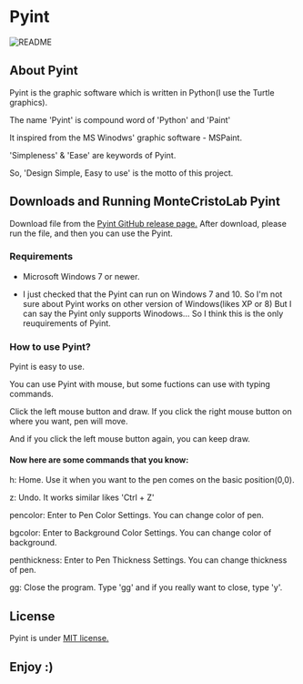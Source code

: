 # Pyint

![README](https://user-images.githubusercontent.com/87603390/128011063-5d0be55c-f51d-419d-9779-92bae29c58e4.PNG)


## About Pyint

Pyint is the graphic software which is written in Python(I use the Turtle graphics).

The name 'Pyint' is compound word of 'Python' and 'Paint'

It inspired from the MS Winodws' graphic software - MSPaint.

'Simpleness' & 'Ease' are keywords of Pyint.

So, 'Design Simple, Easy to use' is the motto of this project.

## Downloads and Running MonteCristoLab Pyint

Download file from the [Pyint GitHub release page.](https://github.com/Johndoe0153/Pyint/releases)
After download, please run the file, and then you can use the Pyint.

### Requirements

- Microsoft Windows 7 or newer.
 
 - I just checked that the Pyint can run on Windows 7 and 10. So I'm not sure about Pyint works on other version of Windows(likes XP or 8)
  But I can say the Pyint only supports Winodows... So I think this is the only reuquirements of Pyint.

### How to use Pyint?

Pyint is easy to use.

You can use Pyint with mouse, but some fuctions can use with typing commands.

Click the left mouse button and draw. If you click the right mouse button on where you want, pen will move.

And if you click the left mouse button again, you can keep draw.

#### Now here are some commands that you know:

h: Home. Use it when you want to the pen comes on the basic position(0,0).

z: Undo. It works similar likes 'Ctrl + Z'

pencolor: Enter to Pen Color Settings. You can change color of pen.

bgcolor: Enter to Background Color Settings. You can change color of background.

penthickness: Enter to Pen Thickness Settings. You can change thickness of pen.

gg: Close the program. Type 'gg' and if you really want to close, type 'y'.

## License

Pyint is under [MIT license.](https://github.com/Johndoe0153/Pyint/blob/master/LICENSE.md)

## Enjoy :)
